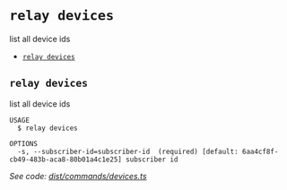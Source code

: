 `relay devices`
===============

list all device ids

* [`relay devices`](#relay-devices)

## `relay devices`

list all device ids

```
USAGE
  $ relay devices

OPTIONS
  -s, --subscriber-id=subscriber-id  (required) [default: 6aa4cf8f-cb49-483b-aca8-80b01a4c1e25] subscriber id
```

_See code: [dist/commands/devices.ts](https://github.com/relaypro/relay-cli/blob/v0.2.1/dist/commands/devices.ts)_
